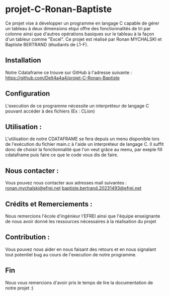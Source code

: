 # projet-C-Ronan-Baptiste
Ce projet vise à développer un programme en langage C capable de gérer un tableau à deux dimensions etqui  offre des fonctionnalités de tri par colonne ainsi que d'autres opérations basiques sur le tableau à la façon d'un tableur comme "Excel". Ce projet est réalisé par Ronan MYCHALSKI et Baptiste BERTRAND (étudiants de L1-F).

## Installation

Notre Cdataframe ce trouve sur GitHub à l'adresse suivante : https://github.com/Delt4a4a4/projet-C-Ronan-Baptiste


## Configuration

L'execution de ce programme nécessite un interpréteur de langage C pouvant accéder à des fichiers (Ex : CLion)

## Utilisation :

L'utilisation de notre CDATAFRAME se fera depuis un menu disponible lors de l'exécution du fichier main.c à l'aide un interpréteur de langage C.
Il suffit donc de choisir la fonctionnalité que l'on veut grâce au menu, par exeple fill cdataframe puis faire ce que le code vous dis de faire.



## Nous contacter :

Vous pouvez nous contacter aux adresses mail suivantes :
ronan.mychalski@efrei.net
baptiste.bertrand.20231493@efrei.net


## Crédits et Remerciements :

Nous remercions l'école d'ingénieur l'EFREI ainsi que l'équipe enseignante de nous avoir donné les ressources nécessaires à la réalisation du projet

## Contribution :

Vous pouvez nous aider en nous faisant des retours et en nous signalant tout potentiel bug au cours de l'execution de notre
programme.

## Fin

Nous vous remercions d'avoir pris le temps de lire la documentation de notre projet :)
